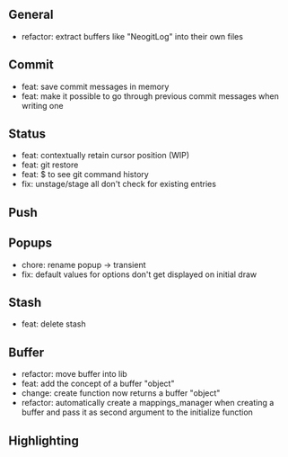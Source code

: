 ## General

* refactor: extract buffers like "NeogitLog" into their own files

## Commit

* feat: save commit messages in memory
* feat: make it possible to go through previous commit messages when writing one

## Status

* feat: contextually retain cursor position (WIP)
* feat: git restore
* feat: $ to see git command history
* fix: unstage/stage all don't check for existing entries

## Push

## Popups

* chore: rename popup -> transient
* fix: default values for options don't get displayed on initial draw

## Stash

* feat: delete stash

## Buffer

* refactor: move buffer into lib
* feat: add the concept of a buffer "object"
* change: create function now returns a buffer "object"
* refactor: automatically create a mappings_manager when creating a buffer and pass it as second argument to the initialize function

## Highlighting
